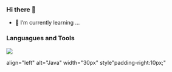 ### Hi there 👋
- 🌱 I’m currently learning ...

### Languagues and Tools

<img src="https://cdn.jsdelivr.net/gh/devicons/devicon/icons/spring/spring-original.svg" />

align="left" alt="Java" width="30px" style"padding-right:10px;"

<!--<img align=
 
   
 
 <img align="left" alt="Java" width="3@px" style"padding-right:10px;" src="https://cdn.jsdelivr.net/gh/devicons/devicon/icons/spring/spring-original.svg” />
Betearse tampa Crs ane eras eg ert et et Ae eae EY OW ES NIT I OE COST US eT
Poe e sats eae cece aie sy regress setae ea aS 72 SMT da Fe esr eee ORT aS
<img align="left” alt="Java" width-"38px" style-"padding-right:10px;" src="https://cdn.jsdelivr.net/gh/devicons/devicon/icons/git/git-original.svg” />

  
   


Soe Ce Cae Coie Mt ck
Rene ee iam peer nuastrs
Remet ans traa tae wnt rea eso eer errata
Eee ete ome cert treet us
tec em mE omse cea rare ts
Sete Cae ear mete epee uate
Pn eat crea ne on aren eee Tea peas

style="padding-right:

sre="https: //cdn. jsdelivr.net/gh/devicons/devicon/icons/java/java-original.svg"/>

Ks" src="https://edn..jsdelivr.net/gh/devicons/devicon/icons/spring/spring-original. svg” />
Sa seg SY LS STATO OLN CeO COPA as Aaa eT

1Opx;” src="https: //cdn. jsdelivr.net/gh/devicons /devicon/icons/angularjs/angularjs-plain. svg" /:
lOpx;” src="https: //cdn. jsdelivr.net/gh/devicons /devicon/icons/git/git-original.svg” />

src="ttps://cdn. jsdelivr.net/gh/devicons /devicon/icons/1inux/Linux-original.svg" />

Pee ILO een sea OL Ce ene

  

**rubenAlbuquerque/rubenAlbuquerque** is a ✨ _special_ ✨ repository because its `README.md` (this file) appears on your GitHub profile.

Here are some ideas to get you started:

- 🔭 I’m currently working on ...
- 🌱 I’m currently learning ...
- 👯 I’m looking to collaborate on ...
- 🤔 I’m looking for help with ...
- 💬 Ask me about ...
- 📫 How to reach me: ...
- 😄 Pronouns: ...
- ⚡ Fun fact: ...
-->
